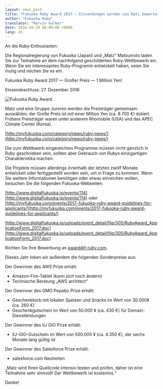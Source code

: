 ```yaml
---
layout: news_post
title: "Fukuoka Ruby Award 2017 — Einsendungen werden von Matz bewertet"
author: "Fukuoka Ruby"
translator: "Marvin Gülker"
date: 2016-10-20 00:00:00 +0000
lang: de
---
```


An die Ruby-Enthusiasten:

Die Regionalregierung von Fukuoka (Japan) und „Matz“ Matsumoto laden
Sie zur Teilnahme an dem nachfolgend geschilderten Ruby-Wettbewerb
ein. Wenn Sie ein interessantes Ruby-Programm entwickelt haben, seien
Sie mutig und reichen Sie es ein.

Fukuoka Ruby Award 2017 — Großer Preis — 1 Million Yen!

Einsendeschluss: 27. Dezember 2016

![Fukuoka Ruby Award](http://www.digitalfukuoka.jp/javascripts/kcfinder/upload/images/fukuokarubyaward2017.png)

Matz und eine Gruppe Juroren werden die Preisträger gemeinsam
auswählen; der Große Preis ist mit einer Million Yen (ca. 8.700 €)
dotiert. Frühere Preisträger waren unter anderem Rhomobile (USA) und
das APEC Climate Center (Korea).

[http://myfukuoka.com/category/news/ruby-news/](http://myfukuoka.com/category/news/ruby-news/)

Die zum Wettbwerb eingereichten Programme müssen nicht gänzlich in Ruby
geschrieben sein, sollten aber Gebrauch von Rubys einzigartigen
Charakteristika machen.

Die Projekte müssen allerdings innerhalb der letzten zwölf Monate
entwickelt oder fertiggestellt worden sein, um in Frage zu
kommen. Wenn Sie weitere Informationen benötigen oder etwas einreichen
wollen, besuchen Sie die folgenden Fukuoka-Webseiten:

[http://www.digitalfukuoka.jp/events/114](http://www.digitalfukuoka.jp/events/114)
oder
[http://myfukuoka.com/events/2017-fukuoka-ruby-award-guidelines-for-applicants/](http://myfukuoka.com/events/2017-fukuoka-ruby-award-guidelines-for-applicants/)

[http://www.digitalfukuoka.jp/uploads/event_detail/file/305/RubyAward_ApplicationForm_2017.doc](http://www.digitalfukuoka.jp/uploads/event_detail/file/305/RubyAward_ApplicationForm_2017.doc)

Richten Sie Ihre Bewerbung an award@f-ruby.com.

Dieses Jahr loben wir außerdem die folgenden Sonderpreise aus:

Der Gewinner des AWS Prize erhält:

* Amazon-Fire-Tablet (kann sich noch ändern)
* Technische Beratung „AWS architect“

Der Gewinner des GMO Pepabo Prize erhält:

* Geschenkkorb mit lokalen Speisen und Snacks im Wert von 30.000¥ (ca. 260 €)
* Geschenkgutschein im Wert von 50.000 ¥ (ca. 430 €) für Domain-Dienstleistungen

Der Gewinner des IIJ GIO Prize erhält:

* IIJ-GIO-Gutschein im Wert von 500.000 ¥ (ca. 4.350 €), der sechs Monate lang gültig ist

Der Gewinner des Salesforce Prize erhält:

* salesforce.com Neuheiten

„Matz wird Ihren Quellcode intensiv testen und prüfen, daher ist eine Teilnahme
sehr sinnvoll! Der Wettbewerb ist kostenlos.“

Danke!
